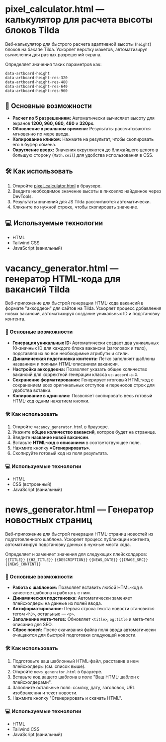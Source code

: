# pixel_calculator.html — калькулятор для расчета высоты блоков Tilda

Веб-калькулятор для быстрого расчета адаптивной высоты (`height`) блоков на бэкапе Tilda. Ускоряет верстку макетов, автоматизируя вычисления для разных разрешений экрана.

Определяет значения таких параметров как:

```
data-artboard-height
data-artboard-height-res-320
data-artboard-height-res-480
data-artboard-height-res-640
data-artboard-height-res-960
```

## 🚀 Основные возможности

* **Расчет по 5 разрешениям:** Автоматически вычисляет высоту для экранов **1200, 960, 680, 480** и **320px**.
* **Обновление в реальном времени:** Результаты рассчитываются мгновенно по мере ввода.
* **Копирование кликом:** Нажмите на результат, чтобы скопировать его в буфер обмена.
* **Округление вверх:** Значения округляются до ближайшего целого в большую сторону (`Math.ceil`) для удобства использования в CSS.

## 🛠️ Как использовать

1.  Откройте [pixel_calculator.html](https://maaduukaar.github.io/dead-tilda-framework/pixel_calculator.html) в браузере.
2.  Введите необходимое значение высоты в пикселях найденное через DevTools.
3.  Результаты значений для JS Tilda рассчитаются автоматически.
4.  Кликните по нужной строке, чтобы скопировать значение.

## 💻 Используемые технологии

* HTML
* Tailwind CSS
* JavaScript (ванильный)

# vacancy_generator.html — генератор HTML-кода для вакансий Tilda

Веб-приложение для быстрой генерации HTML-кода вакансий в формате "аккордеон" для сайтов на Tilda. Ускоряет процесс добавления новых вакансий, автоматизируя создание уникальных ID и подстановку контента.

### 🚀 Основные возможности

* **Генерация уникальных ID:** Автоматически создает два уникальных 10-значных ID для каждого блока вакансии (заголовок и тело), подставляя их во все необходимые атрибуты и стили.
* **Динамическая подстановка контента:** Легко заполняет шаблоны названием и полным HTML-описанием вакансии.
* **Настройка аккордеона:** Позволяет указать общее количество вакансий для корректной генерации класса `uc-accord-a-X`.
* **Сохранение форматирования:** Генерирует итоговый HTML-код с сохранением всех оригинальных отступов и переносов строк для удобства вставки.
* **Копирование в один клик:** Позволяет скопировать весь готовый HTML-код одним нажатием кнопки.

### 🛠️ Как использовать

1.  Откройте `vacancy_generator.html` в браузере.
2.  Укажите **общее количество вакансий**, которое будет на странице.
3.  Введите **название новой вакансии**.
4.  Вставьте **HTML-код с описанием** в соответствующее поле.
5.  Нажмите кнопку **«Сгенерировать»**.
6.  Скопируйте готовый код из поля результата.

### 💻 Используемые технологии

* HTML
* CSS (встроенный)
* JavaScript (ванильный)

# news_generator.html — Генератор новостных страниц

Веб-приложение для быстрой генерации HTML-страниц новостей из подготовленного шаблона. Ускоряет процесс публикации контента, автоматизируя подстановку данных в нужные места кода.

Определяет и заменяет значения для следующих плейсхолдеров:
`{{TITLE}}`
`{{H2_TITLE}}`
`{{DESCRIPTION}}`
`{{NEWS_DATE}}`
`{{IMAGE_SRC}}`
`{{NEWS_CONTENT}}`

### 🚀 Основные возможности

* **Работа с шаблоном:** Позволяет вставить любой HTML-код в качестве шаблона и работать с ним.
* **Динамическая подстановка:** Автоматически заменяет плейсхолдеры на данные из полей ввода.
* **Автоформатирование:** Первая строка текста новости становится тегом `<h3>`, остальные — `<p>`.
* **Заполнение мета-тегов:** Обновляет `<title>`, `og:title` и мета-теги описания для SEO.
* **Сброс полей:** После скачивания файла поля ввода автоматически очищаются для быстрой подготовки следующей новости.

### 🛠️ Как использовать

1.  Подготовьте ваш шаблонный HTML-файл, расставив в нем плейсхолдеры (см. список выше).
2.  Откройте `news_generator.html` в браузере.
3.  Вставьте код вашего шаблона в поле "Ваш HTML-шаблон с плейсхолдерами".
4.  Заполните остальные поля: ссылку, дату, заголовок, URL изображения и текст новости.
5.  Нажмите кнопку "Сгенерировать и скачать HTML".

### 💻 Используемые технологии

* HTML
* Tailwind CSS
* JavaScript (ванильный)
